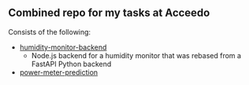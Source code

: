 ## Combined repo for my tasks at Acceedo
Consists of the following:
- [humidity-monitor-backend](humidity-monitor-backend/README.md)
  - Node.js backend for a humidity monitor that was rebased from a FastAPI Python backend
- [power-meter-prediction](power-meter-prediction/README.md)